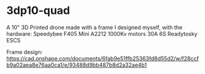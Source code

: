 # 3dp10-quad

A 10" 3D Printed drone made with a frame I designed myself, with the hardware:
Speedybee F405 Mini
A2212 1000Kv motors
30A 6S Readytosky ESCS

Frame design: https://cad.onshape.com/documents/6fab9e51ffb25363fd8d55d2/w/f28ccfb9a02aea8e76aa0ca1/e/93488d9bb487b8d2a32ae4b1
